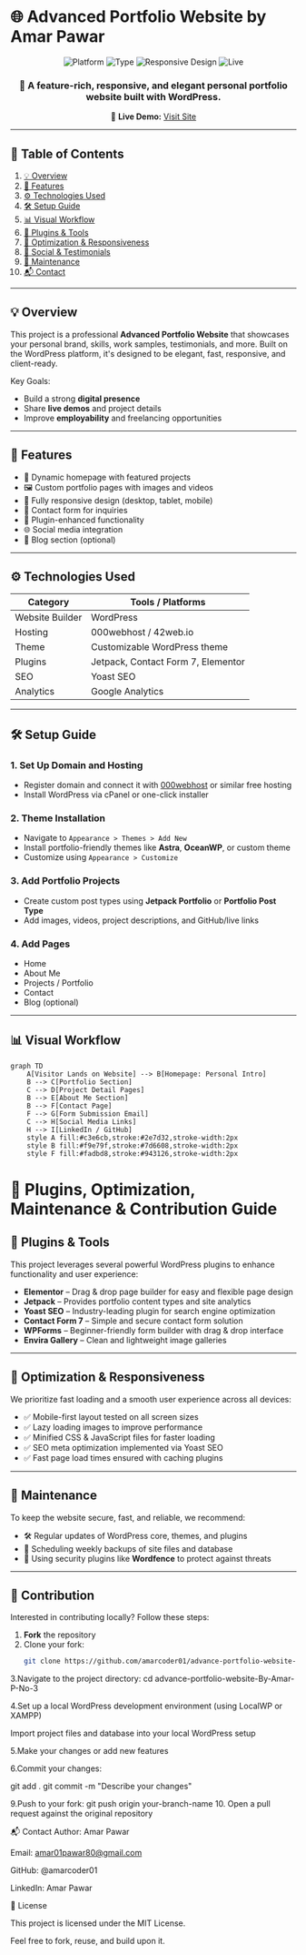# 🌐 Advanced Portfolio Website by Amar Pawar

<div align="center">

<img src="https://img.shields.io/badge/Platform-WordPress-blue.svg" alt="Platform">
<img src="https://img.shields.io/badge/Type-Portfolio-green.svg" alt="Type">
<img src="https://img.shields.io/badge/Responsive-Design-critical.svg" alt="Responsive Design">
<img src="https://img.shields.io/badge/Status-Live-brightgreen.svg" alt="Live">

<h3>🎨 A feature-rich, responsive, and elegant personal portfolio website built with WordPress.</h3>

🔗 <strong>Live Demo:</strong> [Visit Site](https://amarportfolio.42web.io/?i=2)  

</div>

---

## 📌 Table of Contents

1. [💡 Overview](#-overview)  
2. [🚀 Features](#-features)  
3. [⚙️ Technologies Used](#️-technologies-used)  
4. [🛠️ Setup Guide](#️-setup-guide)  
5. [📊 Visual Workflow](#-visual-workflow)  
6. [🧩 Plugins & Tools](#-plugins--tools)  
7. [📱 Optimization & Responsiveness](#-optimization--responsiveness)  
8. [📢 Social & Testimonials](#-social--testimonials)  
9. [🔄 Maintenance](#-maintenance)  
10. [📬 Contact](#-contact)

---

## 💡 Overview

This project is a professional **Advanced Portfolio Website** that showcases your personal brand, skills, work samples, testimonials, and more. Built on the WordPress platform, it's designed to be elegant, fast, responsive, and client-ready.

Key Goals:
- Build a strong **digital presence**
- Share **live demos** and project details
- Improve **employability** and freelancing opportunities

---

## 🚀 Features

- 🎯 Dynamic homepage with featured projects
- 🖼️ Custom portfolio pages with images and videos
- 📱 Fully responsive design (desktop, tablet, mobile)
- 📇 Contact form for inquiries
- 🧩 Plugin-enhanced functionality
- 🌐 Social media integration
- 📝 Blog section (optional)

---

## ⚙️ Technologies Used

| Category           | Tools / Platforms                  |
|--------------------|------------------------------------|
| Website Builder    | WordPress                          |
| Hosting            | 000webhost / 42web.io              |
| Theme              | Customizable WordPress theme       |
| Plugins            | Jetpack, Contact Form 7, Elementor |
| SEO                | Yoast SEO                          |
| Analytics          | Google Analytics                   |

---

## 🛠️ Setup Guide

### 1. Set Up Domain and Hosting
- Register domain and connect it with [000webhost](https://www.000webhost.com/) or similar free hosting
- Install WordPress via cPanel or one-click installer

### 2. Theme Installation
- Navigate to `Appearance > Themes > Add New`
- Install portfolio-friendly themes like **Astra**, **OceanWP**, or custom theme
- Customize using `Appearance > Customize`

### 3. Add Portfolio Projects
- Create custom post types using **Jetpack Portfolio** or **Portfolio Post Type**
- Add images, videos, project descriptions, and GitHub/live links

### 4. Add Pages
- Home
- About Me
- Projects / Portfolio
- Contact
- Blog (optional)

---

## 📊 Visual Workflow

```mermaid
graph TD
    A[Visitor Lands on Website] --> B[Homepage: Personal Intro]
    B --> C[Portfolio Section]
    C --> D[Project Detail Pages]
    B --> E[About Me Section]
    B --> F[Contact Page]
    F --> G[Form Submission Email]
    C --> H[Social Media Links]
    H --> I[LinkedIn / GitHub]
    style A fill:#c3e6cb,stroke:#2e7d32,stroke-width:2px
    style B fill:#f9e79f,stroke:#7d6608,stroke-width:2px
    style F fill:#fadbd8,stroke:#943126,stroke-width:2px
```

# 🧩 Plugins, Optimization, Maintenance & Contribution Guide

## 🧩 Plugins & Tools

This project leverages several powerful WordPress plugins to enhance functionality and user experience:

- **Elementor** – Drag & drop page builder for easy and flexible page design  
- **Jetpack** – Provides portfolio content types and site analytics  
- **Yoast SEO** – Industry-leading plugin for search engine optimization  
- **Contact Form 7** – Simple and secure contact form solution  
- **WPForms** – Beginner-friendly form builder with drag & drop interface  
- **Envira Gallery** – Clean and lightweight image galleries  

---

## 📱 Optimization & Responsiveness

We prioritize fast loading and a smooth user experience across all devices:

- ✅ Mobile-first layout tested on all screen sizes  
- ✅ Lazy loading images to improve performance  
- ✅ Minified CSS & JavaScript files for faster loading  
- ✅ SEO meta optimization implemented via Yoast SEO  
- ✅ Fast page load times ensured with caching plugins  

---

## 🔄 Maintenance

To keep the website secure, fast, and reliable, we recommend:

- 🛠️ Regular updates of WordPress core, themes, and plugins  
- 💾 Scheduling weekly backups of site files and database  
- 🔐 Using security plugins like **Wordfence** to protect against threats  

---

## 🤝 Contribution

Interested in contributing locally? Follow these steps:

1. **Fork** the repository  
2. Clone your fork:  
   ```bash
   git clone https://github.com/amarcoder01/advance-portfolio-website-By-Amar-P-No-3.git
3.Navigate to the project directory:
cd advance-portfolio-website-By-Amar-P-No-3

4.Set up a local WordPress development environment (using LocalWP or XAMPP)

Import project files and database into your local WordPress setup

5.Make your changes or add new features

6.Commit your changes:

git add .
git commit -m "Describe your changes"

9.Push to your fork:  git push origin your-branch-name
10. Open a pull request against the original repository

📬 Contact
Author: Amar Pawar


Email: amar01pawar80@gmail.com


GitHub: @amarcoder01


LinkedIn: Amar Pawar



📄 License


This project is licensed under the MIT License.


Feel free to fork, reuse, and build upon it.
